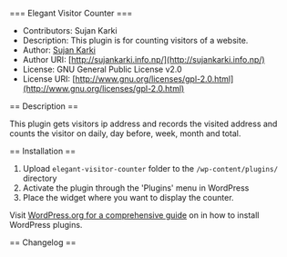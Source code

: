 === Elegant Visitor Counter ===
* Contributors: Sujan Karki
* Description: This plugin is for counting visitors of a website.
* Author: [Sujan Karki](http://sujankarki.info.np)
* Author URI: [http://sujankarki.info.np/](http://sujankarki.info.np/)
* License: GNU General Public License v2.0
* License URI: [http://www.gnu.org/licenses/gpl-2.0.html](http://www.gnu.org/licenses/gpl-2.0.html)

== Description ==

This plugin gets visitors ip address and records the visited address and counts the visitor on daily, day before, week, month and total.

== Installation ==

1. Upload `elegant-visitor-counter` folder to the `/wp-content/plugins/` directory
2. Activate the plugin through the 'Plugins' menu in WordPress
3. Place the widget where you want to display the counter.

Visit [WordPress.org for a comprehensive guide](http://codex.wordpress.org/Managing_Plugins#Manual_Plugin_Installation) on in how to install WordPress plugins.

== Changelog ==
